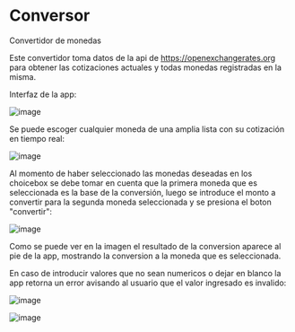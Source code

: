 # Conversor
Convertidor de monedas

Este convertidor toma datos de la api de https://openexchangerates.org para obtener las cotizaciones actuales y todas monedas registradas en la misma.

Interfaz de la app:

![image](https://user-images.githubusercontent.com/55934667/226653841-1f73153e-6c34-4d47-b379-cfedb6e0722f.png)

Se puede escoger cualquier moneda de una amplia lista con su cotización en tiempo real:

![image](https://user-images.githubusercontent.com/55934667/226654881-876b75c8-60e2-4925-85c7-280711ad30c1.png)


Al momento de haber seleccionado las monedas deseadas en los choicebox se debe tomar en cuenta que la primera moneda que es seleccionada es la base de la conversión, luego se introduce el monto a convertir para la segunda moneda seleccionada y se presiona el boton "convertir":

![image](https://user-images.githubusercontent.com/55934667/226655994-8f7a72f7-d852-4201-b4c9-915b214c1d97.png)

Como se puede ver en la imagen el resultado de la conversion aparece al pie de la app, mostrando la conversion a la moneda que es seleccionada.

En caso de introducir valores que no sean numericos o dejar en blanco la app retorna un error avisando al usuario que el valor ingresado es invalido:


![image](https://user-images.githubusercontent.com/55934667/226657139-f695cc7f-f92a-4887-9f85-f672629a47c3.png)


![image](https://user-images.githubusercontent.com/55934667/226657274-4c3e3fd2-091b-4024-99a2-f4ee37191d6c.png)
